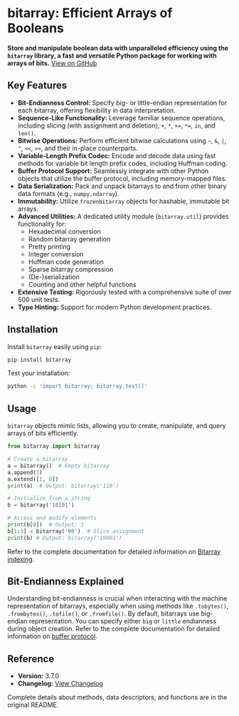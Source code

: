 # bitarray: Efficient Arrays of Booleans

**Store and manipulate boolean data with unparalleled efficiency using the `bitarray` library, a fast and versatile Python package for working with arrays of bits.** [View on GitHub](https://github.com/ilanschnell/bitarray)

## Key Features

*   **Bit-Endianness Control:** Specify big- or little-endian representation for each bitarray, offering flexibility in data interpretation.
*   **Sequence-Like Functionality:**  Leverage familiar sequence operations, including slicing (with assignment and deletion), `+`, `*`, `+=`, `*=`, `in`, and `len()`.
*   **Bitwise Operations:** Perform efficient bitwise calculations using `~`, `&`, `|`, `^`, `<<`, `>>`, and their in-place counterparts.
*   **Variable-Length Prefix Codec:** Encode and decode data using fast methods for variable bit length prefix codes, including Huffman coding.
*   **Buffer Protocol Support:**  Seamlessly integrate with other Python objects that utilize the buffer protocol, including memory-mapped files.
*   **Data Serialization:** Pack and unpack bitarrays to and from other binary data formats (e.g., `numpy.ndarray`).
*   **Immutability:** Utilize `frozenbitarray` objects for hashable, immutable bit arrays.
*   **Advanced Utilities:** A dedicated utility module (`bitarray.util`) provides functionality for:
    *   Hexadecimal conversion
    *   Random bitarray generation
    *   Pretty printing
    *   Integer conversion
    *   Huffman code generation
    *   Sparse bitarray compression
    *   (De-)serialization
    *   Counting and other helpful functions
*   **Extensive Testing:** Rigorously tested with a comprehensive suite of over 500 unit tests.
*   **Type Hinting:** Support for modern Python development practices.

## Installation

Install `bitarray` easily using `pip`:

```bash
pip install bitarray
```

Test your installation:

```bash
python -c 'import bitarray; bitarray.test()'
```

## Usage

`bitarray` objects mimic lists, allowing you to create, manipulate, and query arrays of bits efficiently.

```python
from bitarray import bitarray

# Create a bitarray
a = bitarray()  # Empty bitarray
a.append(1)
a.extend([1, 0])
print(a)  # Output: bitarray('110')

# Initialize from a string
b = bitarray('10101')

# Access and modify elements
print(b[0])  # Output: 1
b[1:3] = bitarray('00')  # Slice assignment
print(b) # Output: bitarray('10001')
```

Refer to the complete documentation for detailed information on [Bitarray indexing](https://github.com/ilanschnell/bitarray/blob/master/doc/indexing.rst).

## Bit-Endianness Explained

Understanding bit-endianness is crucial when interacting with the machine representation of bitarrays, especially when using methods like `.tobytes()`, `.frombytes()`, `.tofile()`, or `.fromfile()`. By default, bitarrays use big-endian representation.  You can specify either `big` or `little` endianness during object creation. Refer to the complete documentation for detailed information on [buffer protocol](https://github.com/ilanschnell/bitarray/blob/master/doc/buffer.rst).

## Reference

*   **Version:** 3.7.0
*   **Changelog:** [View Changelog](https://github.com/ilanschnell/bitarray/blob/master/doc/changelog.rst)

Complete details about methods, data descriptors, and functions are in the original README.